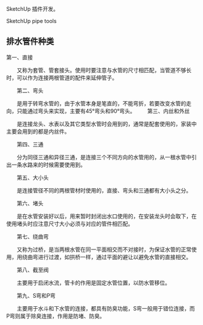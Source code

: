 
SketchUp 插件开发。

SketchUp pipe tools

## 排水管件种类

第一、直接

　　又称为套管、管套接头。使用时要注意与水管的尺寸相匹配，当管道不够长时，可以作为连接两根管道的配件来延伸管子。

　　第二、弯头

　　是用于转弯水管的，由于水管本身是笔直的，不能弯折，若要改变水管的走向，只能通过弯头来实现，主要有45°弯头和90°弯头。
　　第三、内丝和外丝

　　是连接龙头、水表以及其它类型水管时会用到的，通常是配套使用的，家装中主要会用到的都是内丝件。

　　第四、三通

　　分为同径三通和异径三通，是连接三个不同方向的水管用的，从一根水管中引出一条水路来的时候需要使用到。

　　第五、大小头

　　是连接管径不同的两根管材时使用的，直接、弯头和三通都有大小头之分。

　　第六、堵头

　　是在水管安装好以后，用来暂时封闭出水口使用的，在安装龙头时会取下，在使用堵头时应注意尺寸大小必须与对应的管件相匹配。

　　第七、绕曲弯

　　又称为过桥，是当两根水管在同一平面相交而不对接时，为保证水管的正常使用，用绕曲弯进行过渡，如拱桥一样，通过平面的避让以避免水管的直接相交。

　　第八、截至阀

　　主要用于启闭水流，管卡的作用是固定水管位置，以防水管移位。

　　第九、S弯和P弯

　　主要用于水斗和下水管的连接，都具有防臭功能，S弯一般用于错位连接，而P弯则属于除臭连接，作用是防堵、防臭。



